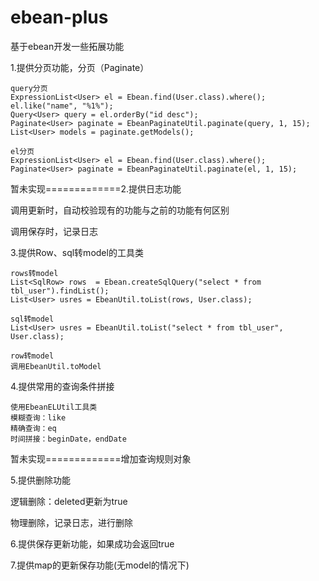 # ebean-plus
基于ebean开发一些拓展功能

1.提供分页功能，分页（Paginate）
	
	query分页
	ExpressionList<User> el = Ebean.find(User.class).where();
	el.like("name", "%1%");
	Query<User> query = el.orderBy("id desc");
	Paginate<User> paginate = EbeanPaginateUtil.paginate(query, 1, 15);
	List<User> models = paginate.getModels();
	
	el分页
	ExpressionList<User> el = Ebean.find(User.class).where();
	Paginate<User> paginate = EbeanPaginateUtil.paginate(el, 1, 15);

 暂未实现=============2.提供日志功能

  调用更新时，自动校验现有的功能与之前的功能有何区别
  
  调用保存时，记录日志
  
  
3.提供Row、sql转model的工具类
	
	rows转model
	List<SqlRow> rows  = Ebean.createSqlQuery("select * from tbl_user").findList();
	List<User> usres = EbeanUtil.toList(rows, User.class);
	
	sql转model
	List<User> usres = EbeanUtil.toList("select * from tbl_user", User.class);
	
	row转model
	调用EbeanUtil.toModel

4.提供常用的查询条件拼接

	使用EbeanELUtil工具类
	模糊查询：like
	精确查询：eq
	时间拼接：beginDate，endDate

 暂未实现=============增加查询规则对象
  
  
5.提供删除功能

逻辑删除：deleted更新为true

物理删除，记录日志，进行删除

  
6.提供保存更新功能，如果成功会返回true


7.提供map的更新保存功能(无model的情况下)
